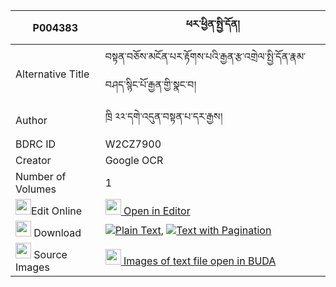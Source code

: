 |P004383|ཕར་ཕྱིན་སྤྱི་དོན། 
| --- | --- 
|Alternative Title |བསྟན་བཅོས་མངོན་པར་རྟོགས་པའི་རྒྱན་རྩ་འགྲེལ་སྤྱི་དོན་རྣམ་བཤད་སྙིང་པོ་རྒྱན་གྱི་སྣང་བ།
|Author| ཁྲི ༢༢་དགེ་འདུན་བསྟན་པ་དར་རྒྱས།
|BDRC ID | W2CZ7900
|Creator | Google OCR
|Number of Volumes| 1
|<img width="25" src="https://img.icons8.com/color/25/000000/edit-property.png">Edit Online| [<img width="25" src="https://avatars.githubusercontent.com/u/45091458?s=200&v=4"> Open in Editor](http://editor.openpecha.org/P004383)
|<img width="25" src="https://img.icons8.com/fluent/48/000000/download-2.png"/>  Download | [![](https://img.icons8.com/color/20/000000/txt.png)Plain Text](https://github.com/Openpecha/P004383/releases/download/v1/parchin_chidon_plain_P004383.zip), [![](https://img.icons8.com/color/20/000000/txt.png)Text with Pagination](https://github.com/Openpecha/P004383/releases/download/v1/parchin_chidon_pages_P004383.zip)
|<img width="25" src="https://img.icons8.com/plasticine/100/000000/pictures-folder.png"/>  Source Images | [<img width="25" src="https://library.bdrc.io/icons/BUDA-small.svg"> Images of text file open in BUDA](https://library.bdrc.io/show/bdr:W2CZ7900)
